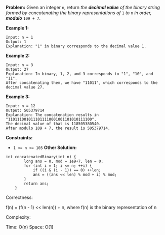 **Problem:**
Given an integer `n`, return *the **decimal value** of the binary string formed by concatenating the binary representations of* `1` *to* `n` *in order, **modulo*** `109 + 7`.

 

**Example 1:**

```
Input: n = 1
Output: 1
Explanation: "1" in binary corresponds to the decimal value 1. 
```

**Example 2:**

```
Input: n = 3
Output: 27
Explanation: In binary, 1, 2, and 3 corresponds to "1", "10", and "11".
After concatenating them, we have "11011", which corresponds to the decimal value 27.
```

**Example 3:**

```
Input: n = 12
Output: 505379714
Explanation: The concatenation results in "1101110010111011110001001101010111100".
The decimal value of that is 118505380540.
After modulo 109 + 7, the result is 505379714.
```

 

**Constraints:**

- `1 <= n <= 105`
**Other Solution:**
```
int concatenatedBinary(int n) {
        long ans = 0, mod = 1e9+7, len = 0;
        for (int i = 1; i <= n; ++i) {
            if ((i & (i - 1)) == 0) ++len;
            ans = ((ans << len) % mod + i) % mod;
        }
        return ans;
    }
```
Correctness:

f(n) = (f(n - 1) << len(n)) + n, where f(n) is the binary representation of n

Complexity:

Time: O(n)
Space: O(1)